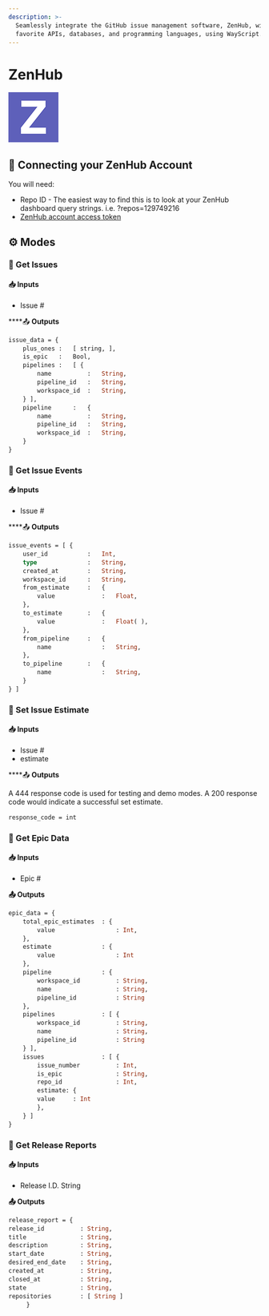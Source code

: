 ```yaml
---
description: >-
  Seamlessly integrate the GitHub issue management software, ZenHub, with your
  favorite APIs, databases, and programming languages, using WayScript.
---
```


# ZenHub

![GitHub Issue Management Software](../../.gitbook/assets/zenhub_100_100.png)

## 🔑 Connecting your ZenHub Account

You will need: 

* Repo ID - The easiest way to find this is to look at your ZenHub dashboard query strings. i.e.                ?repos=129749216
* [ZenHub account access token](https://app.zenhub.com/dashboard/tokens) 

## ⚙ Modes

### 🔢 Get Issues

####   📥 Inputs <a id="inputs"></a>

* Issue \#

\*\*\*\*📤 **Outputs**

```graphql
issue_data = {
    plus_ones :   [ string, ],
    is_epic   :   Bool,
    pipelines :   [ {
        name          :   String,
        pipeline_id   :   String,
        workspace_id  :   String,
    } ],
    pipeline      :   {
        name          :   String,
        pipeline_id   :   String,
        workspace_id  :   String,
    }
}
```

### 🔢 Get Issue Events

#### 📥 Inputs <a id="inputs"></a>

* Issue \#

\*\*\*\*📤 **Outputs**

```graphql
issue_events = [ {
    user_id           :   Int,
    type              :   String,
    created_at        :   String,
    workspace_id      :   String,
    from_estimate     :   {
        value             :   Float,
    },
    to_estimate       :   {
        value             :   Float( ),
    },
    from_pipeline     :   {
        name              :   String,
    },
    to_pipeline       :   {
        name              :   String,
    }
} ]
```

### 🔢 Set Issue Estimate

#### 📥 Inputs <a id="inputs"></a>

* Issue \#
* estimate 

\*\*\*\*📤 **Outputs**

A 444 response code is used for testing and demo modes.  A 200 response code would indicate a successful set estimate. 

```graphql
response_code = int
```

### 🔢 Get Epic Data

#### 📥 Inputs <a id="inputs"></a>

* Epic \#

**📤 Outputs**

```graphql
epic_data = {
    total_epic_estimates  : {
        value                 : Int,
    },
    estimate              : {
        value                 : Int
    },
    pipeline              : {
        workspace_id          : String,
        name                  : String,
        pipeline_id           : String
    },
    pipelines             : [ {
        workspace_id          : String,
        name                  : String,
        pipeline_id           : String
    } ],
    issues                : [ {
        issue_number          : Int,
        is_epic               : String,
        repo_id               : Int,
        estimate: {
        value     : Int
        },
    } ]
}
```



### 🔢 Get Release Reports

#### 📥 Inputs <a id="inputs"></a>

* Release I.D. String

**📤 Outputs**

```graphql
release_report = {
release_id          : String,
title               : String,
description         : String,
start_date          : String,
desired_end_date    : String,
created_at          : String,
closed_at           : String,
state               : String,
repositories        : [ String ]
     }
```

